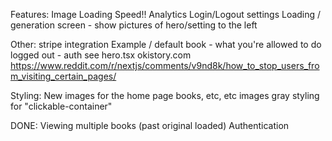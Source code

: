 Features:
Image Loading Speed!!
Analytics
Login/Logout settings
Loading / generation screen - show pictures of hero/setting to the left

Other:
stripe integration
Example / default book - what you're allowed to do logged out - auth see hero.tsx
okistory.com
https://www.reddit.com/r/nextjs/comments/v9nd8k/how_to_stop_users_from_visiting_certain_pages/

Styling:
New images for the home page
books, etc, etc
images
gray styling for "clickable-container"

DONE:
Viewing multiple books (past original loaded)
Authentication

